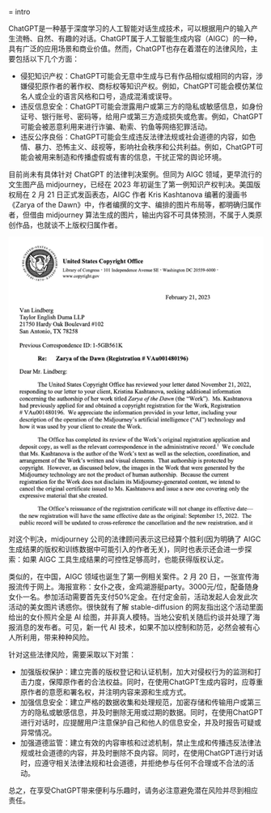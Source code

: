 = intro

ChatGPT是一种基于深度学习的人工智能对话生成技术，可以根据用户的输入产生流畅、自然、有趣的对话。ChatGPT属于人工智能生成内容（AIGC）的一种，具有广泛的应用场景和商业价值。然而，ChatGPT也存在着潜在的法律风险，主要包括以下几个方面：

- 侵犯知识产权：ChatGPT可能会无意中生成与已有作品相似或相同的内容，涉嫌侵犯原作者的著作权、商标权等知识产权。例如，ChatGPT可能会模仿某位名人或企业的语言风格和口号，造成混淆或误导。
- 违反信息安全：ChatGPT可能会泄露用户或第三方的隐私或敏感信息，如身份证号、银行账号、密码等，给用户或第三方造成损失或危害。例如，ChatGPT可能会被恶意利用来进行诈骗、勒索、钓鱼等网络犯罪活动。
- 违反公序良俗：ChatGPT可能会生成违反法律法规或社会道德的内容，如色情、暴力、恐怖主义、歧视等，影响社会秩序和公共利益。例如，ChatGPT可能会被用来制造和传播虚假或有害的信息，干扰正常的舆论环境。

目前尚未有具体针对 ChatGPT 的法律判决案例。但同为 AIGC 领域，更早流行的文生图产品 midjourney，已经在 2023 年初诞生了第一例知识产权判决。美国版权局在 2 月 21 日正式发函表态，AIGC 作者 Kris Kashtanova 编著的漫画书《Zarya of the Dawn》中，作者编撰的文字、编排的图片布局等，都明确归属作者，但借由 midjourney 算法生成的图片，输出内容不可具体预测，不属于人类原创作品，也就谈不上版权归属作者。

![](/images/law/usco.png)

对这个判决，midjourney 公司的法律顾问表示这已经算个胜利(因为明确了 AIGC 生成结果的版权和训练数据中可能引入的作者无关)，同时也表示还会进一步探索：如果 AIGC 工具生成结果的可控性足够高时，也能获得版权认定。

类似的，在中国，AIGC 领域也诞生了第一例相关案件。2 月 20 日，一张宣传海报流传于网上。海报宣称：女仆之夜，金鸡湖游艇party。3000元/位，配备随身女仆一名。参加活动需要首先支付50%定金。在付定金前，活动发起人会发此次活动的美女图片诱惑你。很快就有了解 stable-diffusion 的网友指出这个活动里面给出的女仆照片全是 AI 绘图，并非真人模特。当地公安机关随后约谈并处理了海报消息的发布者。可见，新一代 AI 技术，如果不加以控制和防范，必然会被有心人所利用，带来种种风险。

针对这些法律风险，需要采取以下对策：

- 加强版权保护：建立完善的版权登记和认证机制，加大对侵权行为的监测和打击力度，保障原作者的合法权益。同时，在使用ChatGPT生成内容时，应尊重原作者的意愿和署名权，并注明内容来源和生成方式。
- 加强信息安全：建立严格的数据收集和处理规范，加密存储和传输用户或第三方的隐私或敏感信息，并及时删除无用或过期的数据。同时，在使用ChatGPT进行对话时，应提醒用户注意保护自己和他人的信息安全，并及时报告可疑或异常情况。
- 加强道德监管：建立有效的内容审核和过滤机制，禁止生成和传播违反法律法规或社会道德的内容，并及时删除不良内容。同时，在使用ChatGPT进行对话时，应遵守相关法律法规和社会道德，并拒绝参与任何不合理或不合法的活动。

总之，在享受ChatGPT带来便利与乐趣时，请务必注意避免潜在风险并尽到相应责任。


